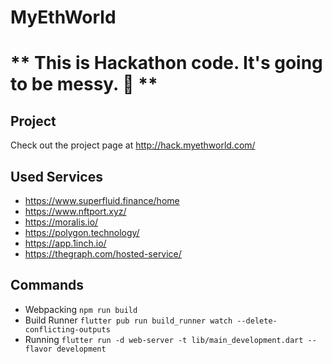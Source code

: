# MyEthWorld

# ** This is Hackathon code. It's going to be messy. 😬 **

## Project
Check out the project page at http://hack.myethworld.com/

## Used Services
* https://www.superfluid.finance/home
* https://www.nftport.xyz/
* https://moralis.io/
* https://polygon.technology/
* https://app.1inch.io/
* https://thegraph.com/hosted-service/

## Commands
* Webpacking `npm run build`
* Build Runner `flutter pub run build_runner watch --delete-conflicting-outputs`
* Running `flutter run -d web-server -t lib/main_development.dart --flavor development`
